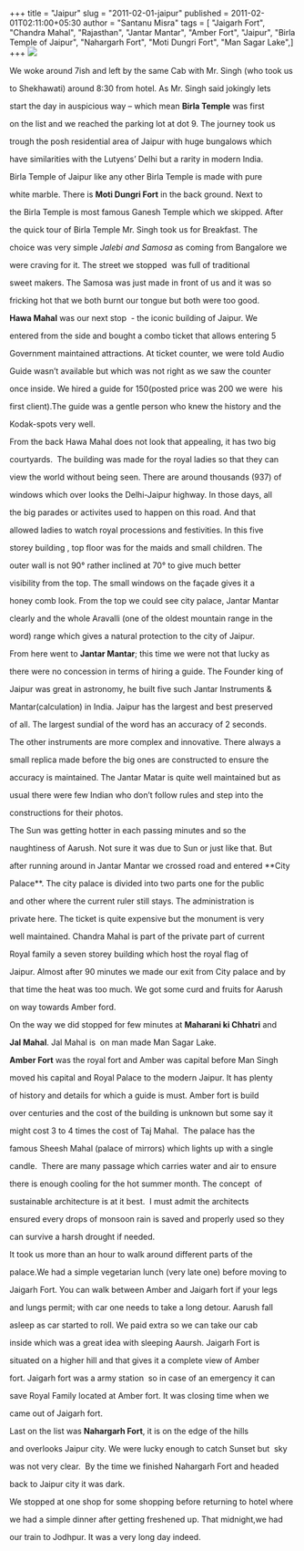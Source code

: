 +++
title = "Jaipur"
slug = "2011-02-01-jaipur"
published = 2011-02-01T02:11:00+05:30
author = "Santanu Misra"
tags = [ "Jaigarh Fort", "Chandra Mahal", "Rajasthan", "Jantar Mantar", "Amber Fort", "Jaipur", "Birla Temple of Jaipur", "Nahargarh Fort", "Moti Dungri Fort", "Man Sagar Lake",]
+++
[![](../images/thumbnails/2011-02-01-jaipur-jaipur.jpg)](../images/2011-02-01-jaipur-jaipur.jpg)

We woke around 7ish and left by the same Cab with Mr. Singh (who took us
to Shekhawati) around 8:30 from hotel. As Mr. Singh said jokingly lets
start the day in auspicious way – which mean **Birla Temple** was first
on the list and we reached the parking lot at dot 9. The journey took us
trough the posh residential area of Jaipur with huge bungalows which
have similarities with the Lutyens’ Delhi but a rarity in modern India.

Birla Temple of Jaipur like any other Birla Temple is made with pure
white marble. There is **Moti Dungri Fort** in the back ground. Next to
the Birla Temple is most famous Ganesh Temple which we skipped. After
the quick tour of Birla Temple Mr. Singh took us for Breakfast. The
choice was very simple *Jalebi and Samosa* as coming from Bangalore we
were craving for it. The street we stopped  was full of traditional
sweet makers. The Samosa was just made in front of us and it was so
fricking hot that we both burnt our tongue but both were too good.

**Hawa Mahal** was our next stop  - the iconic building of Jaipur. We
entered from the side and bought a combo ticket that allows entering 5
Government maintained attractions. At ticket counter, we were told Audio
Guide wasn’t available but which was not right as we saw the counter
once inside. We hired a guide for 150(posted price was 200 we were  his
first client).The guide was a gentle person who knew the history and the
Kodak-spots very well.

From the back Hawa Mahal does not look that appealing, it has two big
courtyards.  The building was made for the royal ladies so that they can
view the world without being seen. There are around thousands (937) of
windows which over looks the Delhi-Jaipur highway. In those days, all
the big parades or activites used to happen on this road. And that
allowed ladies to watch royal processions and festivities. In this five
storey building , top floor was for the maids and small children. The
outer wall is not 90° rather inclined at 70° to give much better
visibility from the top. The small windows on the façade gives it a
honey comb look. From the top we could see city palace, Jantar Mantar
clearly and the whole Aravalli (one of the oldest mountain range in the
word) range which gives a natural protection to the city of Jaipur.

From here went to **Jantar Mantar**; this time we were not that lucky as
there were no concession in terms of hiring a guide. The Founder king of
Jaipur was great in astronomy, he built five such Jantar Instruments &
Mantar(calculation) in India. Jaipur has the largest and best preserved
of all. The largest sundial of the word has an accuracy of 2 seconds.
The other instruments are more complex and innovative. There always a
small replica made before the big ones are constructed to ensure the
accuracy is maintained. The Jantar Matar is quite well maintained but as
usual there were few Indian who don’t follow rules and step into the
constructions for their photos.

The Sun was getting hotter in each passing minutes and so the
naughtiness of Aarush. Not sure it was due to Sun or just like that. But
after running around in Jantar Mantar we crossed road and entered **City
Palace**. The city palace is divided into two parts one for the public
and other where the current ruler still stays. The administration is
private here. The ticket is quite expensive but the monument is very
well maintained. Chandra Mahal is part of the private part of current
Royal family a seven storey building which host the royal flag of
Jaipur. Almost after 90 minutes we made our exit from City palace and by
that time the heat was too much. We got some curd and fruits for Aarush
on way towards Amber ford.

On the way we did stopped for few minutes at **Maharani ki Chhatri** and
**Jal Mahal**. Jal Mahal is  on man made Man Sagar Lake.

**Amber Fort** was the royal fort and Amber was capital before Man Singh
moved his capital and Royal Palace to the modern Jaipur. It has plenty
of history and details for which a guide is must. Amber fort is build
over centuries and the cost of the building is unknown but some say it
might cost 3 to 4 times the cost of Taj Mahal.  The palace has the
famous Sheesh Mahal (palace of mirrors) which lights up with a single
candle.  There are many passage which carries water and air to ensure
there is enough cooling for the hot summer month. The concept  of
sustainable architecture is at it best.  I must admit the architects
ensured every drops of monsoon rain is saved and properly used so they
can survive a harsh drought if needed.

It took us more than an hour to walk around different parts of the
palace.We had a simple vegetarian lunch (very late one) before moving to
Jaigarh Fort. You can walk between Amber and Jaigarh fort if your legs
and lungs permit; with car one needs to take a long detour. Aarush fall
asleep as car started to roll. We paid extra so we can take our cab
inside which was a great idea with sleeping Aaursh. Jaigarh Fort is
situated on a higher hill and that gives it a complete view of Amber
fort. Jaigarh fort was a army station  so in case of an emergency it can
save Royal Family located at Amber fort. It was closing time when we
came out of Jaigarh fort.

Last on the list was **Nahargarh Fort**, it is on the edge of the hills
and overlooks Jaipur city. We were lucky enough to catch Sunset but  sky
was not very clear.  By the time we finished Nahargarh Fort and headed
back to Jaipur city it was dark.

We stopped at one shop for some shopping before returning to hotel where
we had a simple dinner after getting freshened up. That midnight,we had
our train to Jodhpur. It was a very long day indeed.

